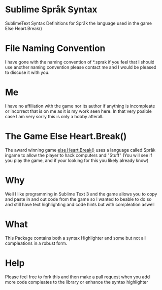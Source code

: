 # Sublime Språk Syntax
SublimeText Syntax Definitions for Språk the language used in the game Else Heart.Break()

# File Naming Convention
I have gone with the naming convention of *.sprak if you feel that I should use another naming convention please contact me and I would be pleased to discuse it with you.

# Me
I have no affiliation with the game nor its author if anything is incompleate or incorrect that is on me as it is my work seen here. In that very posible case I am very sorry this is only a hobby afterall.

# The Game Else Heart.Break()
The award winning game [else Heart.Break()](http://elseheartbreak.com/) uses a language called Språk ingame to allow the player to hack computers and "Stuff" (You will see if you play the game, and if your looking for this you likely already know)

# Why
Well I like programming in Sublime Text 3 and the game allows you to copy and paste in and out code from the game so I wanted to beable to do so and still have text highlighting and code hints but with compleation aswell

# What
This Package contains both a syntax Highlighter and some but not all compleations in a robust form.

# Help
Please feel free to fork this and then make a pull request when you add more code compleates to the library or enhance the syntax highlighter